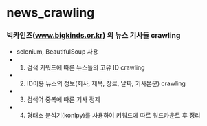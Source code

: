 # news_crawling

### 빅카인즈(www.bigkinds.or.kr) 의 뉴스 기사들 crawling
+ selenium, BeautifulSoup 사용
+ 1. 검색 키워드에 따른 뉴스들의 고유 ID crawling 
+ 2. ID이용 뉴스의 정보(회사, 제목, 장르, 날짜, 기사본문) crawling
+ 3. 검색어 중복에 따른 기사 정제
+ 4. 형태소 분석기(konlpy)를 사용하여 키워드에 따르 워드카운트 후 정리
